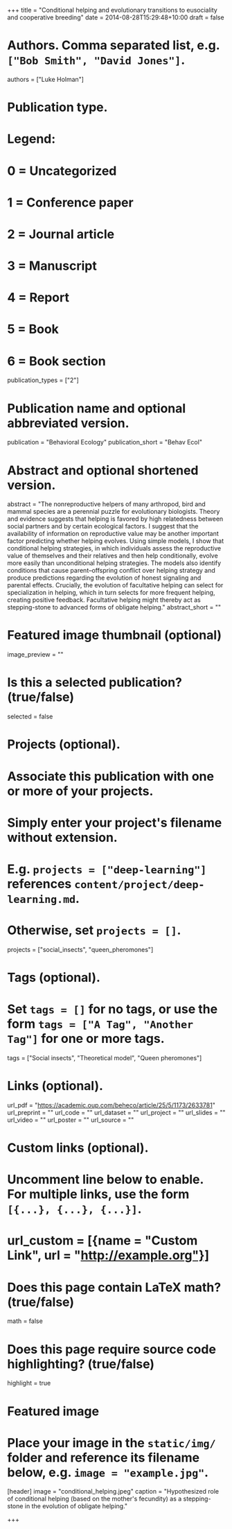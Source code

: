 +++
title = "Conditional helping and evolutionary transitions to eusociality and cooperative breeding"
date = 2014-08-28T15:29:48+10:00
draft = false

# Authors. Comma separated list, e.g. `["Bob Smith", "David Jones"]`.
authors = ["Luke Holman"]

# Publication type.
# Legend:
# 0 = Uncategorized
# 1 = Conference paper
# 2 = Journal article
# 3 = Manuscript
# 4 = Report
# 5 = Book
# 6 = Book section
publication_types = ["2"]

# Publication name and optional abbreviated version.
publication = "Behavioral Ecology"
publication_short = "Behav Ecol"

# Abstract and optional shortened version.
abstract = "The nonreproductive helpers of many arthropod, bird and mammal species are a perennial puzzle for evolutionary biologists. Theory and evidence suggests that helping is favored by high relatedness between social partners and by certain ecological factors. I suggest that the availability of information on reproductive value may be another important factor predicting whether helping evolves. Using simple models, I show that conditional helping strategies, in which individuals assess the reproductive value of themselves and their relatives and then help conditionally, evolve more easily than unconditional helping strategies. The models also identify conditions that cause parent–offspring conflict over helping strategy and produce predictions regarding the evolution of honest signaling and parental effects. Crucially, the evolution of facultative helping can select for specialization in helping, which in turn selects for more frequent helping, creating positive feedback. Facultative helping might thereby act as stepping-stone to advanced forms of obligate helping."
abstract_short = ""

# Featured image thumbnail (optional)
image_preview = ""

# Is this a selected publication? (true/false)
selected = false

# Projects (optional).
#   Associate this publication with one or more of your projects.
#   Simply enter your project's filename without extension.
#   E.g. `projects = ["deep-learning"]` references `content/project/deep-learning.md`.
#   Otherwise, set `projects = []`.
projects = ["social_insects", "queen_pheromones"]

# Tags (optional).
#   Set `tags = []` for no tags, or use the form `tags = ["A Tag", "Another Tag"]` for one or more tags.
tags = ["Social insects", "Theoretical model", "Queen pheromones"]

# Links (optional).
url_pdf = "https://academic.oup.com/beheco/article/25/5/1173/2633781"
url_preprint = ""
url_code = ""
url_dataset = ""
url_project = ""
url_slides = ""
url_video = ""
url_poster = ""
url_source = ""

# Custom links (optional).
#   Uncomment line below to enable. For multiple links, use the form `[{...}, {...}, {...}]`.
# url_custom = [{name = "Custom Link", url = "http://example.org"}]

# Does this page contain LaTeX math? (true/false)
math = false

# Does this page require source code highlighting? (true/false)
highlight = true

# Featured image
# Place your image in the `static/img/` folder and reference its filename below, e.g. `image = "example.jpg"`.
[header]
image = "conditional_helping.jpeg"
caption = "Hypothesized role of conditional helping (based on the mother's fecundity) as a stepping-stone in the evolution of obligate helping."

+++
